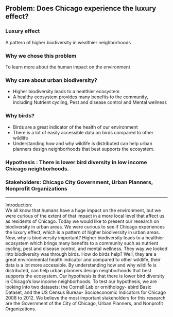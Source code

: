 ## Problem: Does Chicago experience the luxury effect?

### Luxury effect
A pattern of higher biodiversity in wealthier neighborhoods
### Why we chose this problem
To learn more about the human impact on the environment
### Why care about urban biodiversity?
- Higher biodiversity leads to a healthier ecosystem
- A healthy ecosystem provides many benefits to the community, including Nutrient cycling, Pest and disease control and Mental wellness
### Why birds?
- Birds are a great indicator of the health of our environment
- There is a lot of easily accessible data on birds compared to other wildlife
- Understanding how and why wildlife is distributed can help urban planners design neighborhoods that best supports the ecosystem.
### Hypothesis : There is lower bird diversity in low income Chicago neighborhoods.
### Stakeholders: Chicago City Government, Urban Planners, Nonprofit Organizations

---

Introduction:    
    We all know that humans have a huge impact on the environment, but we were curious of the extent of that impact in a more local level that affect us as residents of Chicago. Today we would like to present our research on biodiversity in urban areas. We were curious to see if Chicago experiences the luxury effect, which is a pattern of higher biodiversity in urban areas. 
    Now, why is biodiversity important? Higher biodiversity leads to a healthier ecosystem which brings many benefits to a community such as nutrient cycling, pest and disease control, and mental wellness.
    They way we looked into biodiversity was through birds. How do birds help? Well, they are a great environmental health indicator and compared to other wildlife, their data is a lot more accessible.  By understanding how and why wildlife is distributed, can help urban planners design neighborhoods that best supports the ecosystem.
    Our hypothesis is that there is lower bird diversity in Chicago’s low income neighborhoods. To test our hypothesis, we are looking into two datasets: the Cornell Lab or ornithology- ebird Basic Dataset, and the US Census Bureau- Socioeconomic Indicators for Chicago 2008 to 2012. 
    We believe the most important stakeholders for this research are the Government of the City of Chicago, Urban Planners, and Nonprofit Organizations. 

